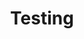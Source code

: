 ---
title: "Testing"
description: "Learn how to test with Litmus."
weight: 100
skipTerminal: true
---